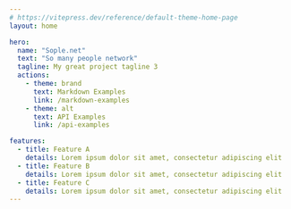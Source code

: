 ```yaml
---
# https://vitepress.dev/reference/default-theme-home-page
layout: home

hero:
  name: "Sople.net"
  text: "So many people network"
  tagline: My great project tagline 3
  actions:
    - theme: brand
      text: Markdown Examples
      link: /markdown-examples
    - theme: alt
      text: API Examples
      link: /api-examples

features:
  - title: Feature A
    details: Lorem ipsum dolor sit amet, consectetur adipiscing elit
  - title: Feature B
    details: Lorem ipsum dolor sit amet, consectetur adipiscing elit
  - title: Feature C
    details: Lorem ipsum dolor sit amet, consectetur adipiscing elit
---
```


